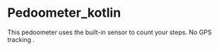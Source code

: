 # Pedoometer_kotlin

This pedoometer uses the built-in sensor to count your steps. No GPS tracking .



